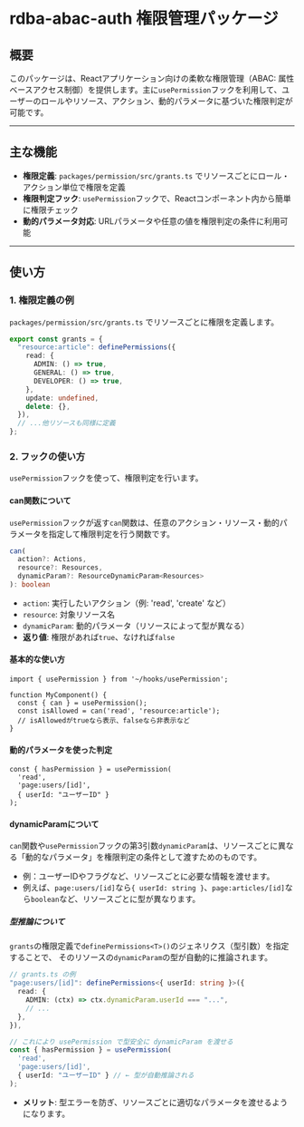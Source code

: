 # rdba-abac-auth 権限管理パッケージ

## 概要
このパッケージは、Reactアプリケーション向けの柔軟な権限管理（ABAC: 属性ベースアクセス制御）を提供します。主に`usePermission`フックを利用して、ユーザーのロールやリソース、アクション、動的パラメータに基づいた権限判定が可能です。

---

## 主な機能
- **権限定義**: `packages/permission/src/grants.ts` でリソースごとにロール・アクション単位で権限を定義
- **権限判定フック**: `usePermission`フックで、Reactコンポーネント内から簡単に権限チェック
- **動的パラメータ対応**: URLパラメータや任意の値を権限判定の条件に利用可能

---

## 使い方

### 1. 権限定義の例
`packages/permission/src/grants.ts` でリソースごとに権限を定義します。

```ts
export const grants = {
  "resource:article": definePermissions({
    read: {
      ADMIN: () => true,
      GENERAL: () => true,
      DEVELOPER: () => true,
    },
    update: undefined,
    delete: {},
  }),
  // ...他リソースも同様に定義
};
```

### 2. フックの使い方
`usePermission`フックを使って、権限判定を行います。

#### can関数について
`usePermission`フックが返す`can`関数は、任意のアクション・リソース・動的パラメータを指定して権限判定を行う関数です。

```ts
can(
  action?: Actions,
  resource?: Resources,
  dynamicParam?: ResourceDynamicParam<Resources>
): boolean
```
- `action`: 実行したいアクション（例: 'read', 'create' など）
- `resource`: 対象リソース名
- `dynamicParam`: 動的パラメータ（リソースによって型が異なる）
- **返り値**: 権限があれば`true`、なければ`false`

#### 基本的な使い方
```tsx
import { usePermission } from '~/hooks/usePermission';

function MyComponent() {
  const { can } = usePermission();
  const isAllowed = can('read', 'resource:article');
  // isAllowedがtrueなら表示、falseなら非表示など
}
```

#### 動的パラメータを使った判定
```tsx
const { hasPermission } = usePermission(
  'read',
  'page:users/[id]',
  { userId: "ユーザーID" }
);
```

#### dynamicParamについて
`can`関数や`usePermission`フックの第3引数`dynamicParam`は、リソースごとに異なる「動的なパラメータ」を権限判定の条件として渡すためのものです。

- 例：ユーザーIDやフラグなど、リソースごとに必要な情報を渡せます。
- 例えば、`page:users/[id]`なら`{ userId: string }`、`page:articles/[id]`なら`boolean`など、リソースごとに型が異なります。

##### 型推論について
`grants`の権限定義で`definePermissions<T>()`のジェネリクス（型引数）を指定することで、
そのリソースの`dynamicParam`の型が自動的に推論されます。

```ts
// grants.ts の例
"page:users/[id]": definePermissions<{ userId: string }>({
  read: {
    ADMIN: (ctx) => ctx.dynamicParam.userId === "...",
    // ...
  },
}),

// これにより usePermission で型安全に dynamicParam を渡せる
const { hasPermission } = usePermission(
  'read',
  'page:users/[id]',
  { userId: "ユーザーID" } // ← 型が自動推論される
);
```
- **メリット**: 型エラーを防ぎ、リソースごとに適切なパラメータを渡せるようになります。